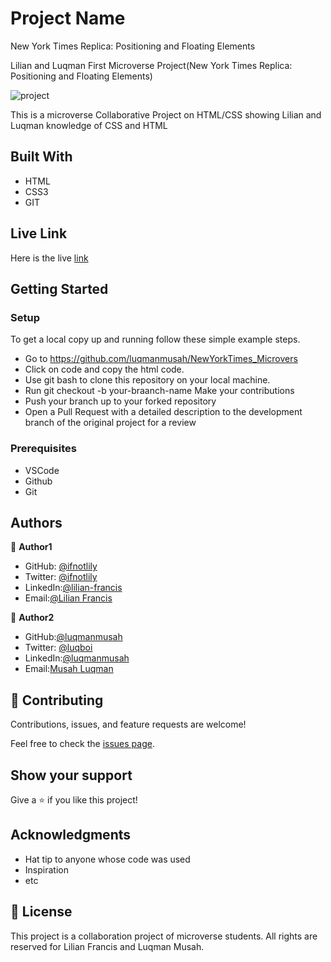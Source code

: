 # Project Name
New York Times Replica: Positioning and Floating Elements


Lilian and Luqman First Microverse Project(New York Times Replica: Positioning and Floating Elements)

![project](https://user-images.githubusercontent.com/22328716/104506014-af786080-55dc-11eb-8136-541974899274.png)


This is a microverse Collaborative Project on HTML/CSS showing Lilian and Luqman knowledge of CSS and HTML



## Built With
- HTML
- CSS3
- GIT

## Live Link
Here is the live [link](https://luqmanmusah.github.io/NewYorkTimes_Microvers/)


## Getting Started


### Setup


To get a local copy up and running follow these simple example steps.

- Go to https://github.com/luqmanmusah/NewYorkTimes_Microvers
- Click on code and copy the html code. 
- Use git bash to clone this repository on your local machine. 
- Run git checkout -b your-braanch-name Make your contributions 
- Push your branch up to your forked repository 
- Open a Pull Request with a detailed description to the development branch of the original project for a review



### Prerequisites 
- VSCode
- Github
- Git

## Authors

👤 **Author1**

- GitHub: [@ifnotlily](https://github.com/ifnotlily/)
- Twitter: [@ifnotlily](https://twitter.com/ifnotlily)
- LinkedIn:[@lilian-francis](https://www.linkedin.com/in/lilian-francis)
- Email:[@Lilian Francis](ifnotlily@yahoo.com)




👤 **Author2**



- GitHub:[@luqmanmusah](https://github.com/luqmanmusah)
- Twitter: [@luqboi](https://twitter.com/luqboi)
- LinkedIn:[@luqmanmusah](https://www.linkedin.com/luqmanmusah)
- Email:[Musah Luqman](musahluqman@gmail.com)



## 🤝 Contributing

Contributions, issues, and feature requests are welcome!


Feel free to check the [issues page](issues/).


## Show your support

Give a ⭐️ if you like this project!

## Acknowledgments

- Hat tip to anyone whose code was used
- Inspiration
- etc

## 📝 License 

This project is a collaboration project of microverse students. All rights are reserved for Lilian Francis and Luqman Musah.
